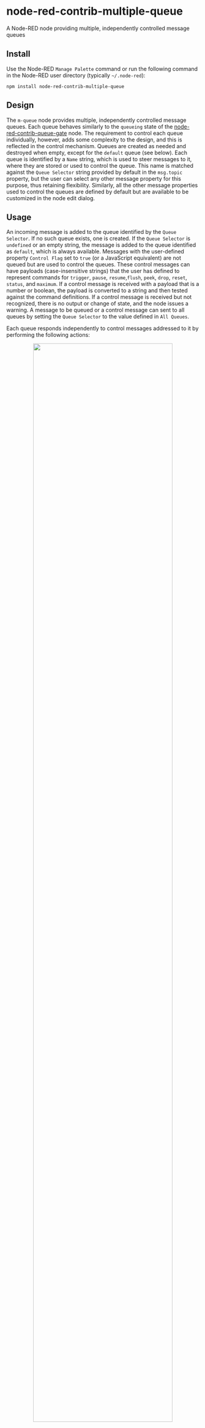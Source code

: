 # node-red-contrib-multiple-queue
A Node-RED node providing multiple, independently controlled message queues

## Install

Use the Node-RED `Manage Palette` command or run the following command in the Node-RED user directory (typically `~/.node-red`):

    npm install node-red-contrib-multiple-queue
    
    
## Design
The `m-queue` node provides multiple, independently controlled message queues. Each queue behaves similarly to the `queueing` state of the [node-red-contrib-queue-gate](https://flows.nodered.org/node/node-red-contrib-queue-gate) node. The requirement to control each queue individually, however, adds some complexity to the design, and this is reflected in the control mechanism. Queues are created as needed and destroyed when empty, except for the `default` queue (see below). Each queue is identified by a `Name` string, which is used to steer messages to it, where they are stored or used to control the queue. This name is matched against the `Queue Selector` string provided by default in the `msg.topic` property, but the user can select any other message property for this purpose, thus retaining flexibility. Similarly, all the other message properties used to control the queues are defined by default but are available to be customized in the node edit dialog.

## Usage

An incoming message is added to the queue identified by the `Queue Selector`. If no such queue exists, one is created. If the `Queue Selector` is `undefined` or an empty string, the message is added to the queue identified as `default`, which is always available. Messages with the user-defined property `Control Flag` set to `true` (or a JavaScript equivalent) are not queued but are used to control the queues. These control messages can have payloads (case-insensitive strings) that the user has defined to represent commands for `trigger`, `pause`, `resume`,`flush`, `peek`, `drop`, `reset`, `status`, and `maximum`. If a control message is received with a payload that is a number or boolean, the payload is converted to a string and then tested against the command definitions. If a control message is received but not recognized, there is no output or change of state, and the node issues a warning. A message to be queued or a control message can sent to all queues by setting the `Queue Selector` to the value defined in `All Queues`.

Each queue responds independently to control messages addressed to it by performing the following actions:
<p align="center"> <img  src="https://github.com/drmibell/node-red-contrib-multiple-queue/blob/main/images/definitions.png?raw=true" width="85%"></p>

Further information on the `peek` and `drop` commands can be found in the documentation for the [node-red-contrib-queue-gate](https://flows.nodered.org/node/node-red-contrib-queue-gate) node. If a queue has been paused by `pause` command, it will no longer queue incoming messages or accept most commands. Only commands that do not affect the contents of a queue will be executed while it is paused. These are indicated by an asterisk in the table above.  

A limited indication of node activity is provided by the status text, which displays the number of queues in operation and the total number of messages queued. When a `status` command is received, the status text is refreshed so that it can be caught by a `status` node. In addition, if the `Send status to second output` checkbox is selected in the edit dialog, the node is deployed with a second output that sends a complete description of the selected queue(s) in the form of an object of the form shown:
<p align="center"> <img  src="https://github.com/drmibell/node-red-contrib-multiple-queue/blob/main/images/status.png?raw=true" width="85%"></p>

The user can limit the size of each queue to prevent memory problems. The `default` queue and all new queues will be created with the limit specified in the edit dialog. This can be changed by addressing a `maximum` command to one or all queues and providing the maximum value in the `Queue Limit` property. 

By default, messages arriving when a queue is full are discarded, so that the queue contains the oldest messages. The user can, however, set the `Keep newest messages` checkbox in order to have the `default` queue and all new queues created with the opposite behavior: new messages are added to the queue (at the tail), while discarding the oldest message (from the head), with the result that the queue contains the most recent messages. This behavior can be controlled on an individual queue basis by addressing a control message to that queue with the `Newest Flag` property set to `true` or `false`.

Changes to the maximum queue size or the `Keep newest messages` property do not affect messages already in the queue.

The state of the node (all queues and their contents) is maintained in the node context. If a persistent (non-volatile) form of context storage is available, the user has the option of restoring the state from that storage after a restart of Node-RED. This is done by activating the `Restore from state saved in` option (checkbox) in the edit dialog and choosing a non-volatile storage module from the adjacent dropdown list, which shows all the storage modules enabled in the Node-RED `settings.js` file.

## Examples
### Basic Operation
This flow demonstrates the basic operation of the `m-queue` node and the commands that can be used to change or display its state or manage the queue.
```
[{"id":"2e81b27e.38c676","type":"inject","z":"75a2f227.f318d4","name":"input","props":[{"p":"payload"},{"p":"topic","vt":"str"}],"repeat":"","crontab":"","once":false,"onceDelay":0.1,"topic":"default","payload":"","payloadType":"date","x":130,"y":260,"wires":[["8f51fc27.7461a"]]},{"id":"7331f684.0d42e8","type":"inject","z":"75a2f227.f318d4","name":"input","props":[{"p":"payload"},{"p":"topic","vt":"str"}],"repeat":"","crontab":"","once":false,"onceDelay":0.1,"topic":"queue1","payload":"","payloadType":"date","x":490,"y":100,"wires":[["9a8b71f3.b3b6a8"]]},{"id":"d4a8baa4.2ed418","type":"inject","z":"75a2f227.f318d4","name":"trigger","props":[{"p":"payload"},{"p":"topic","vt":"str"},{"p":"control","v":"true","vt":"bool"}],"repeat":"","crontab":"","once":false,"onceDelay":0.1,"topic":"default","payload":"trigger","payloadType":"str","x":270,"y":80,"wires":[["8f51fc27.7461a"]]},{"id":"e2d5eba0.e82968","type":"inject","z":"75a2f227.f318d4","name":"peek","props":[{"p":"payload"},{"p":"topic","vt":"str"},{"p":"control","v":"true","vt":"bool"}],"repeat":"","crontab":"","once":false,"onceDelay":0.1,"topic":"default","payload":"peek","payloadType":"str","x":270,"y":240,"wires":[["8f51fc27.7461a"]]},{"id":"62b8ebe6.e34254","type":"inject","z":"75a2f227.f318d4","name":"pause","props":[{"p":"payload"},{"p":"topic","vt":"str"},{"p":"control","v":"true","vt":"bool"}],"repeat":"","crontab":"","once":false,"onceDelay":0.1,"topic":"default","payload":"pause","payloadType":"str","x":270,"y":120,"wires":[["8f51fc27.7461a"]]},{"id":"2968d6c2.1c426a","type":"inject","z":"75a2f227.f318d4","name":"resume","props":[{"p":"payload"},{"p":"topic","vt":"str"},{"p":"control","v":"true","vt":"bool"}],"repeat":"","crontab":"","once":false,"onceDelay":0.1,"topic":"default","payload":"resume","payloadType":"str","x":270,"y":160,"wires":[["8f51fc27.7461a"]]},{"id":"524b3a66.c598fc","type":"inject","z":"75a2f227.f318d4","name":"drop","props":[{"p":"payload"},{"p":"topic","vt":"str"},{"p":"control","v":"true","vt":"bool"}],"repeat":"","crontab":"","once":false,"onceDelay":0.1,"topic":"default","payload":"drop","payloadType":"str","x":270,"y":280,"wires":[["8f51fc27.7461a"]]},{"id":"d475141f.f79e6","type":"inject","z":"75a2f227.f318d4","name":"flush","props":[{"p":"payload"},{"p":"topic","vt":"str"},{"p":"control","v":"true","vt":"bool"}],"repeat":"","crontab":"","once":false,"onceDelay":0.1,"topic":"default","payload":"flush","payloadType":"str","x":270,"y":200,"wires":[["8f51fc27.7461a"]]},{"id":"5c857d77.ef0034","type":"inject","z":"75a2f227.f318d4","name":"flush","props":[{"p":"payload"},{"p":"topic","vt":"str"},{"p":"control","v":"true","vt":"bool"}],"repeat":"","crontab":"","once":false,"onceDelay":0.1,"topic":"queue1","payload":"flush","payloadType":"str","x":650,"y":120,"wires":[["9a8b71f3.b3b6a8"]]},{"id":"7bdcc2a.3d5bf3c","type":"inject","z":"75a2f227.f318d4","name":"reset","props":[{"p":"payload"},{"p":"topic","vt":"str"},{"p":"control","v":"true","vt":"bool"}],"repeat":"","crontab":"","once":false,"onceDelay":0.1,"topic":"default","payload":"reset","payloadType":"str","x":270,"y":320,"wires":[["8f51fc27.7461a"]]},{"id":"a34c033a.3c84c","type":"inject","z":"75a2f227.f318d4","name":"reset","props":[{"p":"payload"},{"p":"topic","vt":"str"},{"p":"control","v":"true","vt":"bool"}],"repeat":"","crontab":"","once":false,"onceDelay":0.1,"topic":"queue1","payload":"reset","payloadType":"str","x":650,"y":200,"wires":[["9a8b71f3.b3b6a8"]]},{"id":"9413257a.f34068","type":"inject","z":"75a2f227.f318d4","name":"maximum","props":[{"p":"payload"},{"p":"topic","vt":"str"},{"p":"control","v":"true","vt":"bool"},{"p":"maximum","v":"1","vt":"num"}],"repeat":"","crontab":"","once":false,"onceDelay":0.1,"topic":"default","payload":"maximum","payloadType":"str","x":260,"y":360,"wires":[["8f51fc27.7461a"]]},{"id":"52ea570d.d57e08","type":"inject","z":"75a2f227.f318d4","name":"status","props":[{"p":"payload"},{"p":"topic","vt":"str"},{"p":"control","v":"true","vt":"bool"}],"repeat":"","crontab":"","once":false,"onceDelay":0.1,"topic":"default","payload":"status","payloadType":"str","x":270,"y":440,"wires":[["8f51fc27.7461a"]]},{"id":"7ee4d0ac.0358a","type":"inject","z":"75a2f227.f318d4","name":"trigger","props":[{"p":"payload"},{"p":"topic","vt":"str"},{"p":"control","v":"true","vt":"bool"}],"repeat":"","crontab":"","once":false,"onceDelay":0.1,"topic":"queue1","payload":"trigger","payloadType":"str","x":650,"y":80,"wires":[["9a8b71f3.b3b6a8"]]},{"id":"26c05686.a92e92","type":"inject","z":"75a2f227.f318d4","name":"input","props":[{"p":"payload"},{"p":"topic","vt":"str"}],"repeat":"","crontab":"","once":false,"onceDelay":0.1,"topic":"all","payload":"","payloadType":"date","x":590,"y":340,"wires":[["7a7221f7.febf3"]]},{"id":"1d0498ae.977b07","type":"comment","z":"75a2f227.f318d4","name":"default queue","info":"","x":250,"y":40,"wires":[]},{"id":"8f51fc27.7461a","type":"link out","z":"75a2f227.f318d4","name":"","links":["7f658eda.a31058"],"x":455,"y":260,"wires":[]},{"id":"9a8b71f3.b3b6a8","type":"link out","z":"75a2f227.f318d4","name":"","links":["7f658eda.a31058","10a5a17f.d199af"],"x":795,"y":100,"wires":[]},{"id":"6e0fa707.f6df7","type":"comment","z":"75a2f227.f318d4","name":"queue #1","info":"","x":640,"y":40,"wires":[]},{"id":"7a7221f7.febf3","type":"link out","z":"75a2f227.f318d4","name":"","links":["7f658eda.a31058"],"x":795,"y":340,"wires":[]},{"id":"7f658eda.a31058","type":"link in","z":"75a2f227.f318d4","name":"","links":["41a22656.ad437","7a7221f7.febf3","8f51fc27.7461a","9a8b71f3.b3b6a8"],"x":295,"y":500,"wires":[["d9e9db7c.1f12"]]},{"id":"34529be4.051ac4","type":"comment","z":"75a2f227.f318d4","name":"all queues","info":"","x":640,"y":260,"wires":[]},{"id":"d90cbf00.23cf","type":"inject","z":"75a2f227.f318d4","name":"newest","props":[{"p":"payload"},{"p":"topic","vt":"str"},{"p":"control","v":"true","vt":"bool"},{"p":"newest","v":"true","vt":"bool"}],"repeat":"","crontab":"","once":false,"onceDelay":0.1,"topic":"default","payload":"newest","payloadType":"str","x":270,"y":400,"wires":[["8f51fc27.7461a"]]},{"id":"29489dd3.db6d2a","type":"inject","z":"75a2f227.f318d4","name":"peek","props":[{"p":"payload"},{"p":"topic","vt":"str"},{"p":"control","v":"true","vt":"bool"}],"repeat":"","crontab":"","once":false,"onceDelay":0.1,"topic":"queue1","payload":"peek","payloadType":"str","x":650,"y":160,"wires":[["9a8b71f3.b3b6a8"]]},{"id":"a057816c.0028a8","type":"inject","z":"75a2f227.f318d4","name":"trigger","props":[{"p":"payload"},{"p":"topic","vt":"str"},{"p":"control","v":"true","vt":"bool"}],"repeat":"","crontab":"","once":false,"onceDelay":0.1,"topic":"all","payload":"trigger","payloadType":"str","x":650,"y":300,"wires":[["7a7221f7.febf3"]]},{"id":"98b3dc41.f34378","type":"inject","z":"75a2f227.f318d4","name":"reset","props":[{"p":"payload"},{"p":"topic","vt":"str"},{"p":"control","v":"true","vt":"bool"}],"repeat":"","crontab":"","once":false,"onceDelay":0.1,"topic":"all","payload":"reset","payloadType":"str","x":650,"y":380,"wires":[["7a7221f7.febf3"]]},{"id":"8005b7c4.45eb38","type":"debug","z":"75a2f227.f318d4","name":"","active":true,"tosidebar":true,"console":false,"tostatus":false,"complete":"true","targetType":"full","statusVal":"","statusType":"auto","x":530,"y":500,"wires":[]},{"id":"1890649a.137773","type":"status","z":"75a2f227.f318d4","name":"","scope":null,"x":400,"y":560,"wires":[["25632026.e297c8"]]},{"id":"25632026.e297c8","type":"debug","z":"75a2f227.f318d4","name":"","active":true,"tosidebar":true,"console":false,"tostatus":false,"complete":"status.text","targetType":"msg","statusVal":"","statusType":"auto","x":560,"y":560,"wires":[]},{"id":"cd879e3a.5c237","type":"inject","z":"75a2f227.f318d4","name":"status","props":[{"p":"payload"},{"p":"topic","vt":"str"},{"p":"control","v":"true","vt":"bool"}],"repeat":"","crontab":"","once":false,"onceDelay":0.1,"topic":"all","payload":"status","payloadType":"str","x":650,"y":420,"wires":[["7a7221f7.febf3"]]},{"id":"d9e9db7c.1f12","type":"m-queue","z":"75a2f227.f318d4","name":"","queueSelect":"topic","controlFlag":"control","defaultQueue":"default","allQueues":"all","triggerCmd":"trigger","statusCmd":"status","pauseCmd":"pause","resumeCmd":"resume","flushCmd":"flush","resetCmd":"reset","peekCmd":"peek","dropCmd":"drop","paused":false,"keepNewestDefault":false,"maxSizeDefault":100,"setMaximumFlag":"maximum","keepNewestFlag":"newest","persist":false,"storeName":"memoryOnly","statusOutput":false,"outputs":1,"x":400,"y":500,"wires":[["8005b7c4.45eb38"]]}]
```
<img src="https://github.com/drmibell/node-red-contrib-multiple-queue/blob/main/screenshots/m-queue-demo.png?raw=true"/>

### Node Status
This flow shows the default response to the `status` command and the optional use of a second output to obtain the complete status object for one or all queues.
```
[{"id":"fff3933.09139f","type":"inject","z":"a25c5984.bb3248","name":"status","props":[{"p":"payload"},{"p":"control","v":"true","vt":"bool"}],"repeat":"","crontab":"","once":false,"onceDelay":0.1,"topic":"","payload":"status","payloadType":"str","x":210,"y":160,"wires":[["fece2ca1.c5a24"]]},{"id":"2098ab05.a81144","type":"debug","z":"a25c5984.bb3248","name":"","active":true,"tosidebar":true,"console":false,"tostatus":false,"complete":"true","targetType":"full","statusVal":"","statusType":"auto","x":510,"y":120,"wires":[]},{"id":"ae212584.32f4a8","type":"status","z":"a25c5984.bb3248","name":"","scope":["fece2ca1.c5a24"],"x":360,"y":180,"wires":[["e07b4047.96a12"]]},{"id":"e07b4047.96a12","type":"debug","z":"a25c5984.bb3248","name":"","active":true,"tosidebar":true,"console":false,"tostatus":false,"complete":"status.text","targetType":"msg","statusVal":"","statusType":"auto","x":520,"y":180,"wires":[]},{"id":"fece2ca1.c5a24","type":"m-queue","z":"a25c5984.bb3248","name":"queue #1","queueSelect":"topic","controlFlag":"control","defaultQueue":"default","allQueues":"all","triggerCmd":"trigger","statusCmd":"status","pauseCmd":"pause","resumeCmd":"resume","flushCmd":"flush","resetCmd":"reset","peekCmd":"peek","dropCmd":"drop","paused":false,"keepNewestDefault":false,"maxSizeDefault":100,"setMaximumFlag":"maximum","keepNewestFlag":"newest","persist":false,"storeName":"memoryOnly","statusOutput":false,"outputs":1,"x":360,"y":120,"wires":[["2098ab05.a81144"]]},{"id":"88fc842e.b843a","type":"debug","z":"a25c5984.bb3248","name":"","active":true,"tosidebar":true,"console":false,"tostatus":false,"complete":"true","targetType":"full","statusVal":"","statusType":"auto","x":510,"y":260,"wires":[]},{"id":"ec7e050a.da048","type":"m-queue","z":"a25c5984.bb3248","name":"queue #2","queueSelect":"topic","controlFlag":"control","defaultQueue":"default","allQueues":"all","triggerCmd":"trigger","statusCmd":"status","pauseCmd":"pause","resumeCmd":"resume","flushCmd":"flush","resetCmd":"reset","peekCmd":"peek","dropCmd":"drop","paused":false,"keepNewestDefault":false,"maxSizeDefault":100,"setMaximumFlag":"maximum","keepNewestFlag":"newest","persist":false,"storeName":"memoryOnly","statusOutput":true,"outputs":2,"x":360,"y":280,"wires":[["88fc842e.b843a"],["1c011b1d.17da95"]]},{"id":"1c011b1d.17da95","type":"debug","z":"a25c5984.bb3248","name":"","active":true,"tosidebar":true,"console":false,"tostatus":false,"complete":"true","targetType":"full","statusVal":"","statusType":"auto","x":510,"y":300,"wires":[]},{"id":"8e739fe6.11563","type":"inject","z":"a25c5984.bb3248","name":"input","props":[{"p":"payload"}],"repeat":"","crontab":"","once":false,"onceDelay":0.1,"topic":"","payload":"","payloadType":"date","x":150,"y":120,"wires":[["fece2ca1.c5a24"]]},{"id":"b3cb0e71.5314a8","type":"inject","z":"a25c5984.bb3248","name":"status","props":[{"p":"payload"},{"p":"control","v":"true","vt":"bool"}],"repeat":"","crontab":"","once":false,"onceDelay":0.1,"topic":"","payload":"status","payloadType":"str","x":210,"y":320,"wires":[["ec7e050a.da048"]]},{"id":"67f91541.df8e14","type":"inject","z":"a25c5984.bb3248","name":"input","props":[{"p":"payload"}],"repeat":"","crontab":"","once":false,"onceDelay":0.1,"topic":"","payload":"","payloadType":"date","x":150,"y":280,"wires":[["ec7e050a.da048"]]},{"id":"9b2f745c.baab3","type":"inject","z":"a25c5984.bb3248","name":"trigger","props":[{"p":"payload"},{"p":"control","v":"true","vt":"bool"}],"repeat":"","crontab":"","once":false,"onceDelay":0.1,"topic":"","payload":"trigger","payloadType":"str","x":210,"y":80,"wires":[["fece2ca1.c5a24"]]},{"id":"3e4571de.1304ee","type":"inject","z":"a25c5984.bb3248","name":"trigger","props":[{"p":"payload"},{"p":"control","v":"true","vt":"bool"}],"repeat":"","crontab":"","once":false,"onceDelay":0.1,"topic":"","payload":"trigger","payloadType":"str","x":210,"y":240,"wires":[["ec7e050a.da048"]]}]
```
<img src="https://github.com/drmibell/node-red-contrib-multiple-queue/blob/main/screenshots/m-queue-status.png?raw=true"/>

## Author
[Mike Bell](https://www.linkedin.com/in/drmichaelbell/) (drmike)
